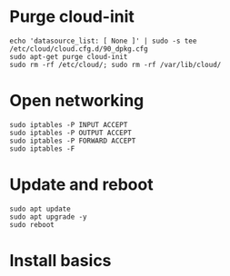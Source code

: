 # Purge cloud-init
```
echo 'datasource_list: [ None ]' | sudo -s tee /etc/cloud/cloud.cfg.d/90_dpkg.cfg 
sudo apt-get purge cloud-init 
sudo rm -rf /etc/cloud/; sudo rm -rf /var/lib/cloud/ 
```

# Open networking
```
sudo iptables -P INPUT ACCEPT 
sudo iptables -P OUTPUT ACCEPT 
sudo iptables -P FORWARD ACCEPT 
sudo iptables -F 
```

# Update and reboot
```
sudo apt update 
sudo apt upgrade -y
sudo reboot
```

# Install basics

